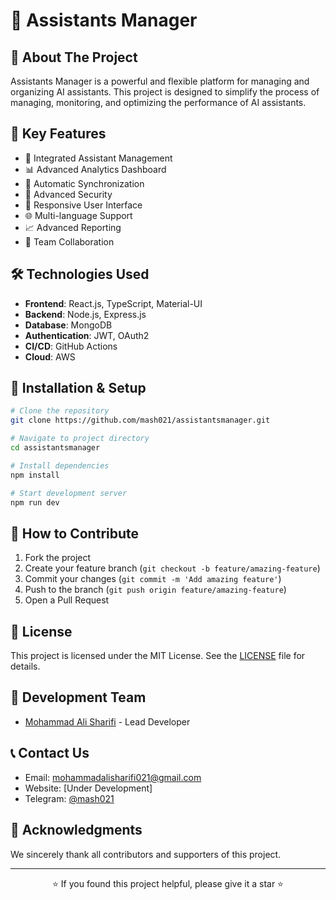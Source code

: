 # 🤖 Assistants Manager

## 📌 About The Project

Assistants Manager is a powerful and flexible platform for managing and organizing AI assistants. This project is designed to simplify the process of managing, monitoring, and optimizing the performance of AI assistants.

## 🌟 Key Features

- 🎯 Integrated Assistant Management
- 📊 Advanced Analytics Dashboard
- 🔄 Automatic Synchronization
- 🔐 Advanced Security
- 📱 Responsive User Interface
- 🌐 Multi-language Support
- 📈 Advanced Reporting
- 🤝 Team Collaboration

## 🛠️ Technologies Used

- **Frontend**: React.js, TypeScript, Material-UI
- **Backend**: Node.js, Express.js
- **Database**: MongoDB
- **Authentication**: JWT, OAuth2
- **CI/CD**: GitHub Actions
- **Cloud**: AWS

## 🚀 Installation & Setup

```bash
# Clone the repository
git clone https://github.com/mash021/assistantsmanager.git

# Navigate to project directory
cd assistantsmanager

# Install dependencies
npm install

# Start development server
npm run dev
```

## 📝 How to Contribute

1. Fork the project
2. Create your feature branch (`git checkout -b feature/amazing-feature`)
3. Commit your changes (`git commit -m 'Add amazing feature'`)
4. Push to the branch (`git push origin feature/amazing-feature`)
5. Open a Pull Request

## 📄 License

This project is licensed under the MIT License. See the [LICENSE](LICENSE) file for details.

## 👥 Development Team

- [Mohammad Ali Sharifi](https://github.com/mash021) - Lead Developer

## 📞 Contact Us

- Email: mohammadalisharifi021@gmail.com
- Website: [Under Development]
- Telegram: [@mash021](https://t.me/mash021)

## 🙏 Acknowledgments

We sincerely thank all contributors and supporters of this project.

---

<div align="center">
⭐️ If you found this project helpful, please give it a star ⭐️
</div>
